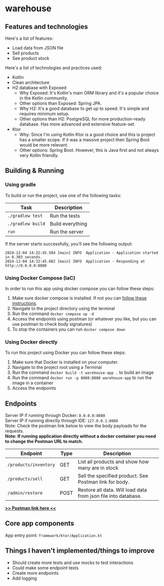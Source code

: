 # warehouse

## Features and technologies

Here's a list of features:
- Load data from JSON file
- Sell products
- See product stock

Here's a list of technologies and practices used:
- Kotlin
- Clean architecture
- H2 database with Exposed
  - Why Exposed: It's Kotlin's main ORM library and it's a popular choice in the Kotlin community.
  - Other options than Exposed: Spring JPA.
  - Why H2: It's a good database to get up to speed. It's simple and requires minimum setup.
  - Other options than H2: PostgreSQL for more production-ready database. Has more advanced and extensive feature-set.
- Ktor
  - Why: Since I'm using Kotlin Ktor is a good choice and this is project has a smaller scope. If it was a massive project then Spring Boot would be more relevant. 
  - Other options: Spring Boot. However, this is Java first and not always very Kotlin friendly.

## Building & Running

### Using gradle
To build or run the project, use one of the following tasks:

| Task                          | Description                                    |
|-------------------------------|------------------------------------------------|
| `./gradlew test`              | Run the tests                                  |
| `./gradlew build`             | Build everything                               |
| `run`                         | Run the server                                 |

If the server starts successfully, you'll see the following output:

```
2024-12-04 14:32:45.584 [main] INFO  Application - Application started in 0.303 seconds.
2024-12-04 14:32:45.682 [main] INFO  Application - Responding at http://0.0.0.0:8080
```

### Using Docker Compose (IaC)
In order to run this app using docker compose you can follow these steps:
1. Make sure docker compose is installed. If not you can [follow these instructions](https://docs.docker.com/compose/install/).
2. Navigate to the project directory using the terminal
3. Run the command `docker compose up -d`
4. Access the endpoints using postman (or whatever you like, but you can use postman to check body signatures)
5. To stop the containers you can run `docker compose down`

### Using Docker directly
To run this project using Docker you can follow these steps:
1. Make sure that Docker is installed on your computer.
2. Navigate to the project root using a Terminal
3. Run the command `docker build -t warehouse-app .` to build an image
4. Run the command `docker run -p 8080:8080 warehouse-app` to run the image in a container
5. Access the endpoints

## Endpoints
Server IP if running through Docker: `0.0.0.0:8080`  
Server IP if running directly through IDE: `127.0.0.1:8080`  
Note: Check the postman link below to view the body payloads for the requests.  
**Note: If running application directly without a docker container you need to change the Postman URL to match.**

| Endpoint              | Type | Description                                                    |
|-----------------------|------|----------------------------------------------------------------|
| `/products/inventory` | GET  | List all products and show how many are in stock               |
| `/products/sell`      | GET  | Sell the specified product. See Postman link for body.         |
| `/admin/restore`      | POST | Restore all data. Will load data from json file into database. |

**[>> Postman link here <<](https://www.postman.com/flight-astronomer-26395313/public/collection/b3kic7w/warehouse?action=share&creator=14762181)**

## Core app components

App entry point: `framework/ktor/Application.kt`

## Things I haven't implemented/things to improve
- Should create more tests and use mocks to test interactions
- Could make some endpoint tests
- Create more endpoints
- Add logging
